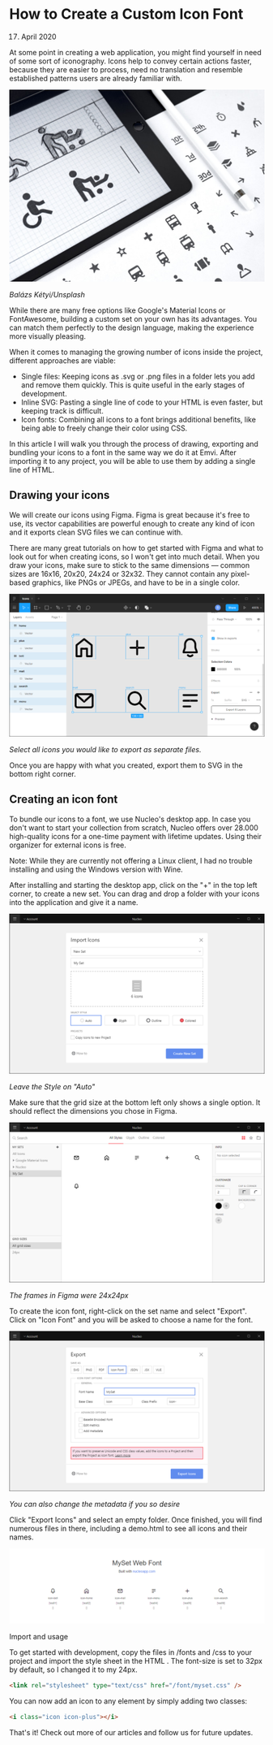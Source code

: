 # How to Create a Custom Icon Font

17. April 2020

At some point in creating a web application, you might find yourself in need of some sort of iconography. Icons help to convey certain actions faster, because they are easier to process, need no translation and resemble established patterns users are already familiar with.

![Balázs Kétyi/Unsplash](/assets/blog/icon-font/title.jpg)

*Balázs Kétyi/Unsplash*

While there are many free options like Google's Material Icons or FontAwesome, building a custom set on your own has its advantages. You can match them perfectly to the design language, making the experience more visually pleasing.

When it comes to managing the growing number of icons inside the project, different approaches are viable:

* Single files: Keeping icons as .svg or .png files in a folder lets you add and remove them quickly. This is quite useful in the early stages of development.
* Inline SVG: Pasting a single line of code to your HTML is even faster, but keeping track is difficult.
* Icon fonts: Combining all icons to a font brings additional benefits, like being able to freely change their color using CSS.

In this article I will walk you through the process of drawing, exporting and bundling your icons to a font in the same way we do it at Emvi. After importing it to any project, you will be able to use them by adding a single line of HTML.

## Drawing your icons

We will create our icons using Figma. Figma is great because it's free to use, its vector capabilities are powerful enough to create any kind of icon and it exports clean SVG files we can continue with.

There are many great tutorials on how to get started with Figma and what to look out for when creating icons, so I won't get into much detail. When you draw your icons, make sure to stick to the same dimensions — common sizes are 16x16, 20x20, 24x24 or 32x32. They cannot contain any pixel-based graphics, like PNGs or JPEGs, and have to be in a single color.

![Balázs Kétyi/Unsplash](/assets/blog/icon-font/step1.png)

*Select all icons you would like to export as separate files.*

Once you are happy with what you created, export them to SVG in the bottom right corner.

## Creating an icon font

To bundle our icons to a font, we use Nucleo's desktop app. In case you don't want to start your collection from scratch, Nucleo offers over 28.000 high-quality icons for a one-time payment with lifetime updates. Using their organizer for external icons is free.

Note: While they are currently not offering a Linux client, I had no trouble installing and using the Windows version with Wine.

After installing and starting the desktop app, click on the "+" in the top left corner, to create a new set. You can drag and drop a folder with your icons into the application and give it a name.

![Balázs Kétyi/Unsplash](/assets/blog/icon-font/step2.png)

*Leave the Style on "Auto"*

Make sure that the grid size at the bottom left only shows a single option. It should reflect the dimensions you chose in Figma. 

![Balázs Kétyi/Unsplash](/assets/blog/icon-font/step3.png)

*The frames in Figma were 24x24px*

To create the icon font, right-click on the set name and select "Export". Click on "Icon Font" and you will be asked to choose a name for the font.

![Balázs Kétyi/Unsplash](/assets/blog/icon-font/step4.png)

*You can also change the metadata if you so desire*

Click "Export Icons" and select an empty folder. Once finished, you will find numerous files in there, including a demo.html to see all icons and their names.

![Balázs Kétyi/Unsplash](/assets/blog/icon-font/step5.png)

Import and usage

To get started with development, copy the files in /fonts and /css to your project and import the style sheet in the HTML <head>. The font-size is set to 32px by default, so I changed it to my 24px.

```html
<link rel="stylesheet" type="text/css" href="/font/myset.css" />
```

You can now add an icon to any element by simply adding two classes:

```html
<i class="icon icon-plus"></i>
```

That's it! Check out more of our articles and follow us for future updates.
